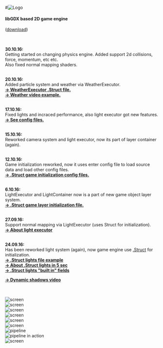 #![Logo](https://raw.githubusercontent.com/henryco/Escapy/master/promo/ESCAPY.png)
<h4>libGDX based 2D game engine</h4> <h9>(<a href ="https://drive.google.com/open?id=0BzwCB78J-oVxd3BRY0NvUDVlZU0" title = "version: 30.10.16">download</a>)</h9><br><br><br>

<b>30.10.16:</b><br> Getting started on changing physics engine. Added support 2d collisions, force, momentum, etc etc.<br>
Also fixed normal mapping shaders.<br><br>

<b>20.10.16:</b><br> Added particle system and weather via WeatherExecutor.<br>
<b><a href ="https://github.com/henryco/Escapy/blob/master/configs/WeatherCFG.struct"> -> WeatherExecutor .Struct file.</a><br><a href ="https://www.youtube.com/watch?v=aCaWks4AM1c&feature=youtu.be"> -> Weather video example.</a></b><br><br>

<b>17.10.16:</b><br> Fixed lights and incraced performance, also light executor got new features.<br>
<b><a href ="https://github.com/henryco/Escapy/tree/master/configs"> -> See config files.</a></b><br><br>

<b>15.10.16:</b><br> Reworked camera system and light executor, now its part of layer container (again).<br><br>

<b>12.10.16:</b><br> Game initialization reworked, now it uses enter config file to load source data and load other config files.<br>
<b><a href ="https://github.com/henryco/Escapy/tree/master/configs"> -> .Struct game initialization config files.</a></b><br><br>

<b>6.10.16:</b><br> LightExecutor and LightContainer now is a part of new game object layer system.<br>
<b><a href ="https://github.com/henryco/Escapy/blob/master/https/github.com/henryco/ObjectsCFG.struct"> -> .Struct game layer initialization file.</a></b><br><br>

<b>27.09.16:</b><br> Support normal mapping via LightExecutor (uses Struct for initialization).<br>
<b><a href ="https://github.com/henryco/Escapy/blob/master/https/github.com/henryco/LightExecutor.md"> -> About light executor</a></b><br><br>

<b>24.09.16:</b><br> Has been reworked light system (again), now game engine use <a href = "https://github.com/henryco/Struct">.Struct</a> for initialization. 
<br><b><a href ="https://github.com/henryco/Escapy/blob/master/https/github.com/henryco/LightCFG.struct"> -> .Struct lights file example </a></b><br>
<b><a href="https://github.com/henryco/Escapy/blob/master/https/github.com/henryco/LightStruct.md"> -> About .Struct lights in 5 sec </a></b><br>
<b><a href="https://github.com/henryco/Escapy/blob/master/https/github.com/henryco/builtIn.md">-> .Struct lights "built in" fields </a></b><br>

<a href="http://www.youtube.com/watch?feature=player_embedded&v=B9nc-YUr3jA
" target="_blank"><b>-> Dynamic shadows video</b></a>

<br><br>
![screen](https://raw.githubusercontent.com/henryco/Escapy/master/promo/esWeather.png)
<br>
![screen](https://raw.githubusercontent.com/henryco/Escapy/master/promo/esChar.png)
<br>
![screen](https://raw.githubusercontent.com/henryco/Escapy/master/promo/MODERN.png)
<br>
![screen](https://raw.githubusercontent.com/henryco/Escapy/master/promo/ims.png)
<br>
![screen](https://raw.githubusercontent.com/henryco/Escapy/master/promo/ims3.png)
<br>
![screen](https://raw.githubusercontent.com/henryco/Escapy/master/promo/esc.png)
<br>
![pipeline](https://raw.githubusercontent.com/henryco/Escapy/master/promo/EscapyFBOPipleLineSM.png)
<br>
![pipeline in action](https://raw.githubusercontent.com/henryco/Escapy/master/promo/awesomePipline.png)
<br>
![screen](https://raw.githubusercontent.com/henryco/Escapy/master/promo/trg.png)



